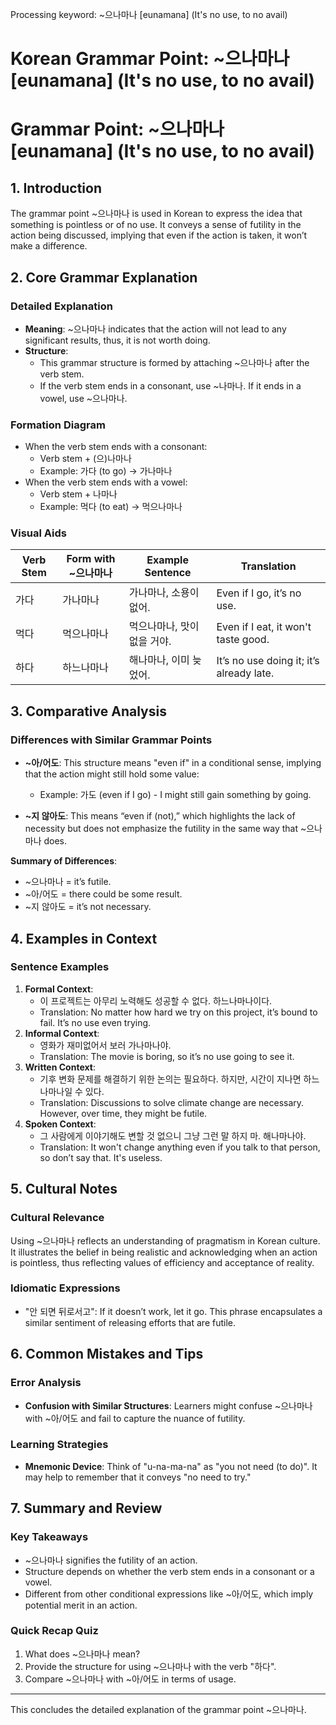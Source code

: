 Processing keyword: ~으나마나 [eunamana] (It's no use, to no avail)
# Korean Grammar Point: ~으나마나 [eunamana] (It's no use, to no avail)
# Grammar Point: ~으나마나 [eunamana] (It's no use, to no avail)
## 1. Introduction
The grammar point ~으나마나 is used in Korean to express the idea that something is pointless or of no use. It conveys a sense of futility in the action being discussed, implying that even if the action is taken, it won’t make a difference.
## 2. Core Grammar Explanation 
### Detailed Explanation
- **Meaning**: ~으나마나 indicates that the action will not lead to any significant results, thus, it is not worth doing.
- **Structure**: 
  - This grammar structure is formed by attaching ~으나마나 after the verb stem. 
  - If the verb stem ends in a consonant, use ~나마나. If it ends in a vowel, use ~으나마나.
  
### Formation Diagram
- When the verb stem ends with a consonant: 
  - Verb stem + (으)나마나
  - Example: 가다 (to go) → 가나마나
- When the verb stem ends with a vowel:
  - Verb stem + 나마나
  - Example: 먹다 (to eat) → 먹으나마나
### Visual Aids
| Verb Stem | Form with ~으나마나 | Example Sentence                          | Translation                     |
|-----------|---------------------|------------------------------------------|---------------------------------|
| 가다      | 가나마나            | 가나마나, 소용이 없어.                      | Even if I go, it’s no use.     |
| 먹다      | 먹으나마나          | 먹으나마나, 맛이 없을 거야.                  | Even if I eat, it won't taste good. |
| 하다      | 하느나마나          | 해나마나, 이미 늦었어.                    | It’s no use doing it; it’s already late. |
## 3. Comparative Analysis
### Differences with Similar Grammar Points
- **~아/어도**: This structure means "even if" in a conditional sense, implying that the action might still hold some value: 
  - Example: 가도 (even if I go) - I might still gain something by going.
  
- **~지 않아도**: This means “even if (not),” which highlights the lack of necessity but does not emphasize the futility in the same way that ~으나마나 does.
  
**Summary of Differences**:
- ~으나마나 = it’s futile.
- ~아/어도 = there could be some result.
- ~지 않아도 = it’s not necessary.
## 4. Examples in Context
### Sentence Examples
1. **Formal Context**: 
   - 이 프로젝트는 아무리 노력해도 성공할 수 없다. 하느나마나이다.
   - Translation: No matter how hard we try on this project, it’s bound to fail. It’s no use even trying.
2. **Informal Context**: 
   - 영화가 재미없어서 보러 가나마나야.
   - Translation: The movie is boring, so it’s no use going to see it.
3. **Written Context**: 
   - 기후 변화 문제를 해결하기 위한 논의는 필요하다. 하지만, 시간이 지나면 하느나마나일 수 있다.
   - Translation: Discussions to solve climate change are necessary. However, over time, they might be futile.
4. **Spoken Context**: 
   - 그 사람에게 이야기해도 변할 것 없으니 그냥 그런 말 하지 마. 해나마나야.
   - Translation: It won't change anything even if you talk to that person, so don’t say that. It's useless.
## 5. Cultural Notes
### Cultural Relevance
Using ~으나마나 reflects an understanding of pragmatism in Korean culture. It illustrates the belief in being realistic and acknowledging when an action is pointless, thus reflecting values of efficiency and acceptance of reality.
### Idiomatic Expressions
- "안 되면 뒤로서고": If it doesn’t work, let it go. This phrase encapsulates a similar sentiment of releasing efforts that are futile.
## 6. Common Mistakes and Tips
### Error Analysis
- **Confusion with Similar Structures**: Learners might confuse ~으나마나 with ~아/어도 and fail to capture the nuance of futility.
  
### Learning Strategies
- **Mnemonic Device**: Think of "u-na-ma-na" as "you not need (to do)". It may help to remember that it conveys "no need to try."
## 7. Summary and Review
### Key Takeaways
- ~으나마나 signifies the futility of an action.
- Structure depends on whether the verb stem ends in a consonant or a vowel.
- Different from other conditional expressions like ~아/어도, which imply potential merit in an action.
### Quick Recap Quiz
1. What does ~으나마나 mean?
2. Provide the structure for using ~으나마나 with the verb "하다".
3. Compare ~으나마나 with ~아/어도 in terms of usage. 
---
This concludes the detailed explanation of the grammar point ~으나마나.
